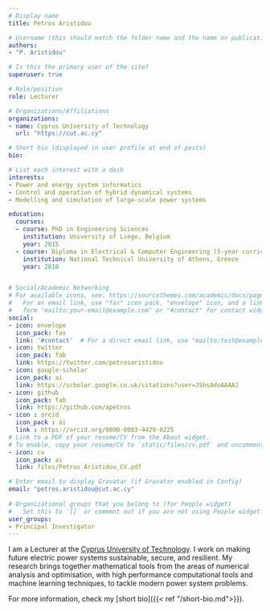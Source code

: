 ```yaml
---
# Display name
title: Petros Aristidou

# Username (this should match the folder name and the name on publications)
authors:
- "P. Aristidou"

# Is this the primary user of the site?
superuser: true

# Role/position
role: Lecturer

# Organizations/Affiliations
organizations:
- name: Cyprus University of Technology
  url: "https://cut.ac.cy"

# Short bio (displayed in user profile at end of posts)
bio: 

# List each interest with a dash
interests:
- Power and energy system informatics
- Control and operation of hybrid dynamical systems
- Modelling and simulation of large-scale power systems

education:
  courses:
  - course: PhD in Engineering Sciences
    institution: University of Liège, Belgium
    year: 2015
  - course: Diploma in Electrical & Computer Engineering (5-year curriculum)
    institution: National Technical University of Athens, Greece
    year: 2010


# Social/Academic Networking
# For available icons, see: https://sourcethemes.com/academic/docs/page-builder/#icons
#   For an email link, use "fas" icon pack, "envelope" icon, and a link in the
#   form "mailto:your-email@example.com" or "#contact" for contact widget.
social:
- icon: envelope
  icon_pack: fas
  link: '#contact'  # For a direct email link, use "mailto:test@example.org".
- icon: twitter
  icon_pack: fab
  link: https://twitter.com/petrosaristidou
- icon: google-scholar
  icon_pack: ai
  link: https://scholar.google.co.uk/citations?user=JShsAdoAAAAJ
- icon: github
  icon_pack: fab
  link: https://github.com/apetros
- icon : orcid
  icon_pack : ai
  link : https://orcid.org/0000-0003-4429-0225
# Link to a PDF of your resume/CV from the About widget.
# To enable, copy your resume/CV to `static/files/cv.pdf` and uncomment the lines below.  
- icon: cv
  icon_pack: ai
  link: files/Petros_Aristidou_CV.pdf

# Enter email to display Gravatar (if Gravatar enabled in Config)
email: "petros.aristidou@cut.ac.cy"
  
# Organizational groups that you belong to (for People widget)
#   Set this to `[]` or comment out if you are not using People widget.
user_groups:
- Principal Investigator
---
```


I am a Lecturer at the [Cyprus University of Technology](https://cut.ac.cy). I work on making future electric power systems sustainable, secure, and resilient. My research brings together mathematical tools from the areas of numerical analysis and optimisation, with high performance computational tools and machine learning techniques, to tackle modern power system problems.

For more information, check my [short bio]({{< ref "/short-bio.md">}}).

